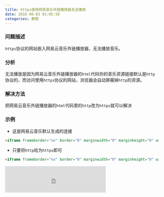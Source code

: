 ```yaml
---
title: https使用网易音乐外链播放器无法播放
date: 2016-06-03 01:05:58
categories: 教程
---
```



### 问题描述
`https`协议的网站嵌入网易云音乐外链播放器，无法播放音乐。

<!--more-->

### 分析
无法播放是因为网易云音乐外链播放器的`html`代码你的音乐资源链接默认是`http`协议的，而访问使用`https`协议的网站，浏览器会自动屏蔽掉`http`的资源。

### 解决方法
把网易云音乐外链播放器的`html`代码里的`http`改为`https`就可以解决

### 示例
* 这是网易云音乐默认生成的连接

```html
<iframe frameborder="no" border="0" marginwidth="0" marginheight="0" width=330 height=86 src="http://music.163.com/outchain/player?type=2&id=16232697&auto=1&height=66"></iframe>
```

* 只要将`http`给为`https`即可

```html
<iframe frameborder="no" border="0" marginwidth="0" marginheight="0" width=330 height=86 src="https://music.163.com/outchain/player?type=2&id=16232697&auto=1&height=66"></iframe>
```

<iframe frameborder="no" border="0" marginwidth="0" marginheight="0" width=330 height=86 src="https://music.163.com/outchain/player?type=2&id=16232697&auto=1&height=66"></iframe>
    



